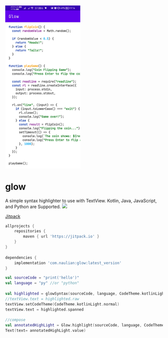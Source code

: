<img src="screenshots/javascript.jpg" alt="screenshot" width="240"></img>

# glow 
A simple syntax highlighter to use with TextView. Kotlin, Java, JavaScript, and Python are Supported.
[![](https://jitpack.io/v/cinkhangin/glow.svg)](https://jitpack.io/#com,naulian/glow)

[Jitpack](https://jitpack.io/#com.naulian/glow)

```groovy
allprojects {
    repositories {
        maven { url 'https://jitpack.io' }
    }
}

dependencies {
    implementation 'com.naulian:glow:latest_version'
}
```

```kotlin
val sourceCode = "print('hello')"
val language = "py" //or "python"

val highlighted = glowSyntax(sourceCode, language, CodeTheme.kotlinLight)
//textView.text = highlighted.raw 
textView.setCodeTheme(CodeTheme.kotlinLight.normal)
textView.text = highlighted.spanned

//compose
val annotatedHighLight = Glow.highlight(sourceCode, language, CodeTheme.kotlinLight)
Text(text= annotatedHighLight.value)
```
